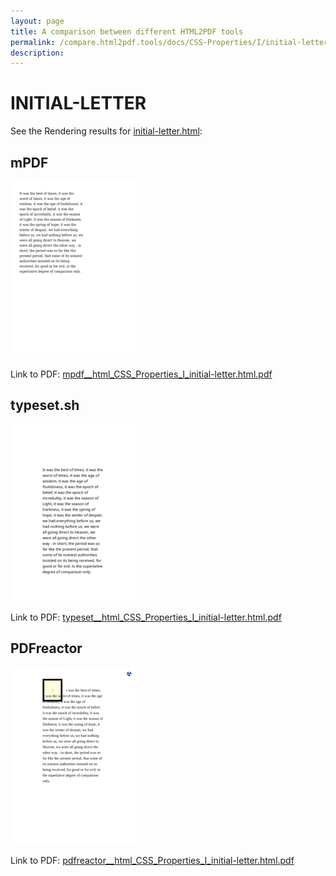 ```yaml
---
layout: page
title: A comparison between different HTML2PDF tools
permalink: /compare.html2pdf.tools/docs/CSS-Properties/I/initial-letter.html
description: 
---
```


# INITIAL-LETTER

See the Rendering results for [initial-letter.html](/html/CSS%20Properties/I/initial-letter.html):

## mPDF
![](mpdf__html_CSS_Properties_I_initial-letter.html.png) 

Link to PDF: [mpdf__html_CSS_Properties_I_initial-letter.html.pdf](mpdf__html_CSS_Properties_I_initial-letter.html.pdf)

## typeset.sh
![](typeset__html_CSS_Properties_I_initial-letter.html.png) 

Link to PDF: [typeset__html_CSS_Properties_I_initial-letter.html.pdf](typeset__html_CSS_Properties_I_initial-letter.html.pdf)

## PDFreactor
![](pdfreactor__html_CSS_Properties_I_initial-letter.html.png) 

Link to PDF: [pdfreactor__html_CSS_Properties_I_initial-letter.html.pdf](pdfreactor__html_CSS_Properties_I_initial-letter.html.pdf)
